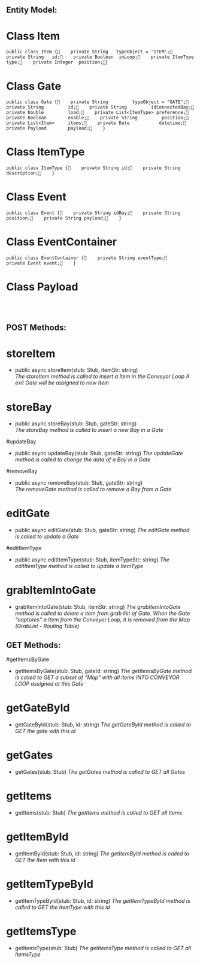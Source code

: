 ﻿﻿﻿﻿﻿﻿﻿﻿﻿﻿﻿## Entity Model:# Class Item```public class Item {    private String   typeObject = "ITEM";    private String   id;    private Boolean  inLoop;    private ItemType type;    private Integer  position;}```# Class Gate``` public class Gate {    private String         typeObject = "GATE";    private String         id;    private String         idConnectedBay;    private Double         load;    private List<ItemType> preference;    private Boolean        enable;    private String         position;    private List<Item>     items;    private Date           datetime;    private Payload        payload;    }```# Class ItemType```public class ItemType {    private String id;    private String description;    }```# Class Event```public class Event {    private String idBay;    private String position;    private String payload;    }```# Class EventContainer```public class EventContainer {    private String eventType;    private Event event;    }```# Class Payload```public class Payload {    private String producer;    private String type;    private String pushQuantity;    private String speed;    private String temperature;    private String length;    private String width;    private String motorFrequency;    private String motorVoltage;    private String acceptedProduct;    }```﻿ ## POST Methods:﻿ # storeItem   - public async storeItem(stub: Stub, itemStr: string)    _The storeItem method is called to insert a Item in the Conveyor Loop A exit Gate will be assigned to new Item_    # storeBay   - public async storeBay(stub: Stub, gateStr: string)    _The storeBay method is called to insert a new Bay in a Gate_#updateBay    - public async updateBay(stub: Stub, gateStr: string)_The updateGate method is called to change the data of a Bay in a Gate_ #removeBay  - public async removeBay(stub: Stub, gateStr: string)   _The removeGate method is called to remove a Bay from a Gate_# editGate    - public async editGate(stub: Stub, gateStr: string)_The editGate method is called to update a Gate_ #editItemType    - public async editItemType(stub: Stub, itemTypeStr: string)_The editItemType method is called to update a ItemType_  # grabItemIntoGate   - grabItemIntoGate(stub: Stub, itemStr: string)_The grabItemIntoGate method is called to delete a item from grab list of Gate._ _When the Gate "captures" a Item from the Conveyor Loop, it is removed from the Map (GrabList - Routing Table)_  ## GET Methods:﻿ #getItemsByGate- getItemsByGate(stub: Stub, gateId: string)_The getItemsByGate method is called to GET a subset of "Map" with all items INTO CONVEYOR LOOP assigned at this Gate_  # getGateById- getGateById(stub: Stub, id: string)_The getGateById method is called to GET the gate with this id_# getGates  - getGates(stub: Stub)_The getGates method is called to GET all Gates_# getItems- getItems(stub: Stub)_The getItems method is called to GET all Items_  # getItemById- getItemById(stub: Stub, id: string)_The getItemById method is called to GET the Item with this id_  # getItemTypeById- getItemTypeById(stub: Stub, id: string)_The getItemTypeById method is called to GET the ItemType with this id_ # getItemsType- getItemsType(stub: Stub)_The getItemsType method is called to GET all ItemsType_  